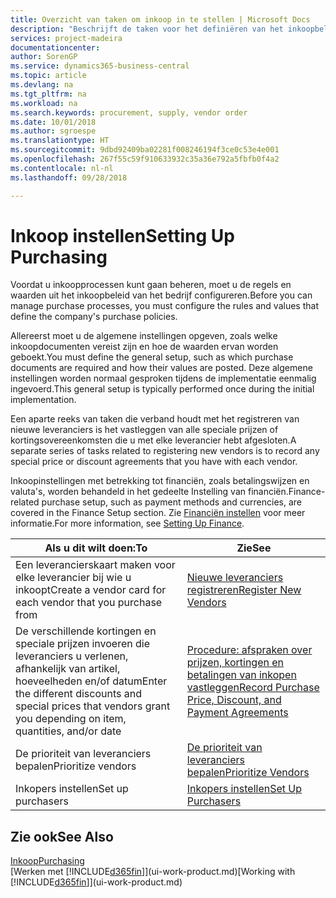 ```yaml
---
title: Overzicht van taken om inkoop in te stellen | Microsoft Docs
description: "Beschrijft de taken voor het definiëren van het inkoopbeleid van uw bedrijf en het instellen van uw inkoopprocessen."
services: project-madeira
documentationcenter: 
author: SorenGP
ms.service: dynamics365-business-central
ms.topic: article
ms.devlang: na
ms.tgt_pltfrm: na
ms.workload: na
ms.search.keywords: procurement, supply, vendor order
ms.date: 10/01/2018
ms.author: sgroespe
ms.translationtype: HT
ms.sourcegitcommit: 9dbd92409ba02281f008246194f3ce0c53e4e001
ms.openlocfilehash: 267f55c59f910633932c35a36e792a5fbfb0f4a2
ms.contentlocale: nl-nl
ms.lasthandoff: 09/28/2018

---
```

# <a name="setting-up-purchasing"></a><span data-ttu-id="8b2d4-103">Inkoop instellen</span><span class="sxs-lookup"><span data-stu-id="8b2d4-103">Setting Up Purchasing</span></span>
<span data-ttu-id="8b2d4-104">Voordat u inkoopprocessen kunt gaan beheren, moet u de regels en waarden uit het inkoopbeleid van het bedrijf configureren.</span><span class="sxs-lookup"><span data-stu-id="8b2d4-104">Before you can manage purchase processes, you must configure the rules and values that define the company's purchase policies.</span></span>

<span data-ttu-id="8b2d4-105">Allereerst moet u de algemene instellingen opgeven, zoals welke inkoopdocumenten vereist zijn en hoe de waarden ervan worden geboekt.</span><span class="sxs-lookup"><span data-stu-id="8b2d4-105">You must define the general setup, such as which purchase documents are required and how their values are posted.</span></span> <span data-ttu-id="8b2d4-106">Deze algemene instellingen worden normaal gesproken tijdens de implementatie eenmalig ingevoerd.</span><span class="sxs-lookup"><span data-stu-id="8b2d4-106">This general setup is typically performed once during the initial implementation.</span></span>

<span data-ttu-id="8b2d4-107">Een aparte reeks van taken die verband houdt met het registreren van nieuwe leveranciers is het vastleggen van alle speciale prijzen of kortingsovereenkomsten die u met elke leverancier hebt afgesloten.</span><span class="sxs-lookup"><span data-stu-id="8b2d4-107">A separate series of tasks related to registering new vendors is to record any special price or discount agreements that you have with each vendor.</span></span>

<span data-ttu-id="8b2d4-108">Inkoopinstellingen met betrekking tot financiën, zoals betalingswijzen en valuta's, worden behandeld in het gedeelte Instelling van financiën.</span><span class="sxs-lookup"><span data-stu-id="8b2d4-108">Finance-related purchase setup, such as payment methods and currencies, are covered in the Finance Setup section.</span></span> <span data-ttu-id="8b2d4-109">Zie [Financiën instellen](finance-setup-finance.md) voor meer informatie.</span><span class="sxs-lookup"><span data-stu-id="8b2d4-109">For more information, see [Setting Up Finance](finance-setup-finance.md).</span></span>

| <span data-ttu-id="8b2d4-110">Als u dit wilt doen:</span><span class="sxs-lookup"><span data-stu-id="8b2d4-110">To</span></span> | <span data-ttu-id="8b2d4-111">Zie</span><span class="sxs-lookup"><span data-stu-id="8b2d4-111">See</span></span> |
| --- | --- |
| <span data-ttu-id="8b2d4-112">Een leverancierskaart maken voor elke leverancier bij wie u inkoopt</span><span class="sxs-lookup"><span data-stu-id="8b2d4-112">Create a vendor card for each vendor that you purchase from</span></span>|[<span data-ttu-id="8b2d4-113">Nieuwe leveranciers registreren</span><span class="sxs-lookup"><span data-stu-id="8b2d4-113">Register New Vendors</span></span>](purchasing-how-register-new-vendors.md) |
| <span data-ttu-id="8b2d4-114">De verschillende kortingen en speciale prijzen invoeren die leveranciers u verlenen, afhankelijk van artikel, hoeveelheden en/of datum</span><span class="sxs-lookup"><span data-stu-id="8b2d4-114">Enter the different discounts and special prices that vendors grant you depending on item, quantities, and/or date</span></span> |[<span data-ttu-id="8b2d4-115">Procedure: afspraken over prijzen, kortingen en betalingen van inkopen vastleggen</span><span class="sxs-lookup"><span data-stu-id="8b2d4-115">Record Purchase Price, Discount, and Payment Agreements</span></span>](purchasing-how-record-purchase-price-discount-payment-agreements.md) |
| <span data-ttu-id="8b2d4-116">De prioriteit van leveranciers bepalen</span><span class="sxs-lookup"><span data-stu-id="8b2d4-116">Prioritize vendors</span></span> |[<span data-ttu-id="8b2d4-117">De prioriteit van leveranciers bepalen</span><span class="sxs-lookup"><span data-stu-id="8b2d4-117">Prioritize Vendors</span></span>](purchasing-how-prioritize-vendors.md) |
| <span data-ttu-id="8b2d4-118">Inkopers instellen</span><span class="sxs-lookup"><span data-stu-id="8b2d4-118">Set up purchasers</span></span> |[<span data-ttu-id="8b2d4-119">Inkopers instellen</span><span class="sxs-lookup"><span data-stu-id="8b2d4-119">Set Up Purchasers</span></span>](purchasing-how-setup-purchasers.md) |

## <a name="see-also"></a><span data-ttu-id="8b2d4-120">Zie ook</span><span class="sxs-lookup"><span data-stu-id="8b2d4-120">See Also</span></span>
[<span data-ttu-id="8b2d4-121">Inkoop</span><span class="sxs-lookup"><span data-stu-id="8b2d4-121">Purchasing</span></span>](purchasing-manage-purchasing.md)  
<span data-ttu-id="8b2d4-122">[Werken met [!INCLUDE[d365fin](includes/d365fin_md.md)]](ui-work-product.md)</span><span class="sxs-lookup"><span data-stu-id="8b2d4-122">[Working with [!INCLUDE[d365fin](includes/d365fin_md.md)]](ui-work-product.md)</span></span>

